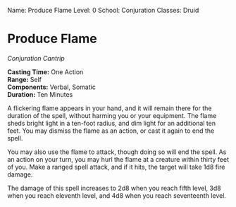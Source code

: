 Name: Produce Flame
Level: 0
School: Conjuration
Classes: Druid

# Produce Flame 
_Conjuration Cantrip_ 

**Casting Time:** One Action    
**Range:** Self    
**Components:** Verbal, Somatic    
**Duration:** Ten Minutes 

A flickering flame appears in your hand, and it will remain there for the duration of the spell, without harming you or your equipment. The flame sheds bright light in a ten-foot radius, and dim light for an additional ten feet. You may dismiss the flame as an action, or cast it again to end the spell.

You may also use the flame to attack, though doing so will end the spell. As an action on your turn, you may hurl the flame at a creature within thirty feet of you. Make a ranged spell attack, and if it hits, the target will take 1d8 fire damage.

The damage of this spell increases to 2d8 when you reach fifth level, 3d8 when you reach eleventh level, and 4d8 when you reach seventeenth level.
